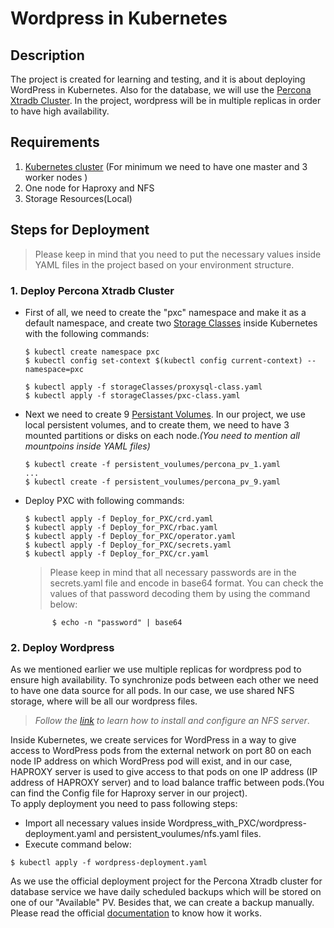 # Wordpress in Kubernetes

## Description

The project is created for learning and testing, and it is about deploying WordPress in Kubernetes. Also for the database, we will use the [Percona Xtradb Cluster](https://www.percona.com/doc/kubernetes-operator-for-pxc/kubernetes.html).
In the project, wordpress will be in multiple replicas in order to have high availability.

## Requirements
1. [Kubernetes cluster](https://linuxacademy.com/blog/containers/building-a-three-node-kubernetes-cluster-quick-guide/) (For minimum we need to have one master and 3 worker nodes )
2. One node for Haproxy and NFS
3. Storage Resources(Local)

## Steps for Deployment

> Please keep in mind that you need to put the necessary values inside YAML files in the project based on your environment structure.

### 1. Deploy Percona Xtradb Cluster 
  * First of all, we need to create the "pxc" namespace and make it as a default namespace, and create two [Storage Classes](https://kubernetes.io/docs/concepts/storage/storage-classes/) inside Kubernetes with the following commands:
     ``` 
     $ kubectl create namespace pxc
     $ kubectl config set-context $(kubectl config current-context) --namespace=pxc
     
     $ kubectl apply -f storageClasses/proxysql-class.yaml 
     $ kubectl apply -f storageClasses/pxc-class.yaml
     ```

  * Next we need to create 9 [Persistant Volumes](https://kubernetes.io/docs/concepts/storage/persistent-volumes/).
In our project, we use local persistent volumes, and to create them, we need to have 3 mounted partitions or disks on each node.*(You need to mention all mountpoins inside YAML files)*
     ```
     $ kubectl create -f persistent_voulumes/percona_pv_1.yaml
     ...
     $ kubectl create -f persistent_voulumes/percona_pv_9.yaml
     ```
    
  * Deploy  PXC with following commands:
  
     ```
     $ kubectl apply -f Deploy_for_PXC/crd.yaml
     $ kubectl apply -f Deploy_for_PXC/rbac.yaml
     $ kubectl apply -f Deploy_for_PXC/operator.yaml
     $ kubectl apply -f Deploy_for_PXC/secrets.yaml
     $ kubectl apply -f Deploy_for_PXC/cr.yaml
     ```
    > Please keep in mind that all necessary passwords are in the secrets.yaml file and encode in base64 format. You can check the values of that password decoding them  by using the command below:  
    
     ```
           $ echo -n "password" | base64
     ```    
### 2. Deploy Wordpress 
  As we mentioned earlier we use multiple replicas for wordpress pod to ensure high availability. To synchronize pods between each other we need to have one data source for all pods. In our case, we use shared NFS storage, where will be all our wordpress files.
  >*Follow the [link](https://www.tecmint.com/install-nfs-server-on-ubuntu/) to learn how to install and configure an NFS server*.  

Inside Kubernetes, we create services for WordPress in a way to give access to WordPress pods from the external network on port 80 on each node IP address on which WordPress pod will exist, and in our case, HAPROXY server is used to give access to that pods on one IP address (IP address of HAPROXY server) and to load balance traffic between pods.(You can find the Config file for Haproxy server in our project).  
To apply deployment you need to pass following steps:
  * Import all necessary values inside Wordpress_with_PXC/wordpress-deployment.yaml and persistent_voulumes/nfs.yaml files.
  * Execute command below:
   ```
   $ kubectl apply -f wordpress-deployment.yaml
   ```

As we use the official deployment project for the Percona Xtradb cluster for database service we have daily scheduled backups which will be stored on one of our "Available" PV. Besides that, we can create a backup manually. Please read the official [documentation](https://github.com/percona/percona-xtradb-cluster-operator/blob/v1.4.0/deploy/backup/README.md) to know how it works.